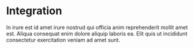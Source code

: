 # Integration

In irure est id amet irure nostrud qui officia anim reprehenderit mollit amet est. Aliqua consequat enim dolore aliquip laboris ea. Elit quis ut incididunt consectetur exercitation veniam ad amet sunt.